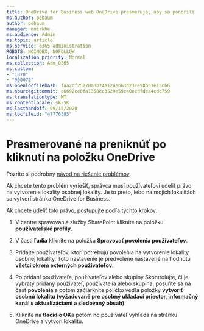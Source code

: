 ```yaml
---
title: OneDrive for Business web OneDrive presmeruje, aby sa ponorili
ms.author: pebaum
author: pebaum
manager: mnirkhe
ms.audience: Admin
ms.topic: article
ms.service: o365-administration
ROBOTS: NOINDEX, NOFOLLOW
localization_priority: Normal
ms.collection: Adm_O365
ms.custom:
- "1870"
- "900072"
ms.openlocfilehash: faa2cf25270a3b74a12aeb63d23ce98b51e13cb6
ms.sourcegitcommit: c6692ce0fa1358ec3529e59ca0ecdfdea4cdc759
ms.translationtype: MT
ms.contentlocale: sk-SK
ms.lasthandoff: 09/15/2020
ms.locfileid: "47776395"
---
```

# <a name="redirected-to-delve-after-you-click-onedrive"></a>Presmerované na preniknúť po kliknutí na položku OneDrive

Pozrite si podrobný [návod na riešenie problémov](https://docs.microsoft.com/sharepoint/support/sites/troubleshooting-guide-for-sites-stopped-at-provisioning).

Ak chcete tento problém vyriešiť, správca musí používateľovi udeliť právo na vytvorenie lokality osobnej lokality. Je to preto, lebo na mojich lokalitách sa vytvorí stránka OneDrive for Business.

Ak chcete udeliť toto právo, postupujte podľa týchto krokov:

1. V centre spravovania služby SharePoint kliknite na položku **používateľské profily**.

2. V časti **ľudia** kliknite na položku **Spravovať povolenia používateľov**.

3. Pridajte používateľov, ktorí potrebujú povolenia na vytvorenie lokality osobnej lokality. Toto nastavenie je predvolene nastavené na hodnotu **všetci okrem externých používateľov**.

4. Po pridaní používateľa, používateľov alebo skupiny Skontrolujte, či je vybratý pridaný používateľ, používatelia alebo skupina, posuňte sa na časť **povolenia** a potom začiarknite políčko vedľa položky **vytvoriť osobnú lokalitu (vyžadované pre osobný ukladací priestor, informačný kanál s aktualizáciami a sledovaný obsah)**.

5. Kliknite na **tlačidlo OK**a potom ho používateľ vyhľadá na stránku OneDrive a vytvorí lokalitu.
